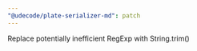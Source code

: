 ```yaml
---
"@udecode/plate-serializer-md": patch
---
```


Replace potentially inefficient RegExp with String.trim()
